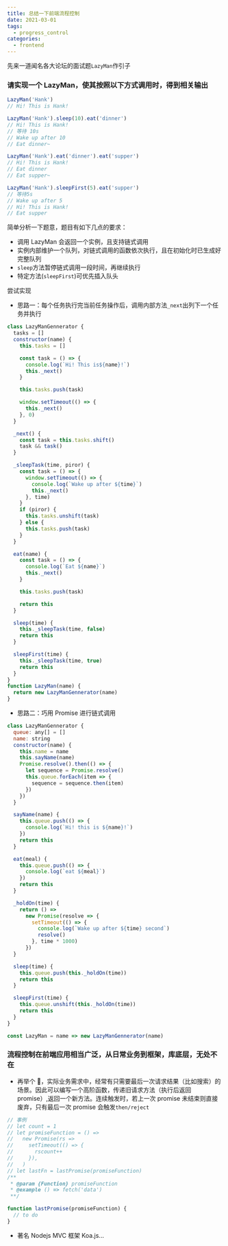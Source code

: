 ```yaml
---
title: 总结一下前端流程控制
date: 2021-03-01
tags:
  - progress_control
categories:
  - frontend
---
```


先来一道闻名各大论坛的面试题`LazyMan`作引子

### 请实现一个 LazyMan，使其按照以下方式调用时，得到相关输出

```javascript
LazyMan('Hank')
// Hi! This is Hank!

LazyMan('Hank').sleep(10).eat('dinner')
// Hi! This is Hank!
// 等待 10s
// Wake up after 10
// Eat dinner~

LazyMan('Hank').eat('dinner').eat('supper')
// Hi! This is Hank!
// Eat dinner
// Eat supper~

LazyMan('Hank').sleepFirst(5).eat('supper')
// 等待5s
// Wake up after 5
// Hi! This is Hank!
// Eat supper
```

简单分析一下题意，题目有如下几点的要求：

- 调用 LazyMan 会返回一个实例，且支持链式调用
- 实例内部维护一个队列，对链式调用的函数依次执行，且在初始化时已生成好完整队列
- `sleep`方法暂停链式调用一段时间，再继续执行
- 特定方法(`sleepFirst`)可优先插入队头

尝试实现

- 思路一：每个任务执行完当前任务操作后，调用内部方法`_next`出列下一个任务并执行

```javascript
class LazyManGennerator {
  tasks = []
  constructor(name) {
    this.tasks = []

    const task = () => {
      console.log(`Hi! This is${name}!`)
      this._next()
    }

    this.tasks.push(task)

    window.setTimeout(() => {
      this._next()
    }, 0)
  }

  _next() {
    const task = this.tasks.shift()
    task && task()
  }

  _sleepTask(time, piror) {
    const task = () => {
      window.setTimeout(() => {
        console.log(`Wake up after ${time}`)
        this._next()
      }, time)
    }
    if (piror) {
      this.tasks.unshift(task)
    } else {
      this.tasks.push(task)
    }
  }

  eat(name) {
    const task = () => {
      console.log(`Eat ${name}`)
      this._next()
    }

    this.tasks.push(task)

    return this
  }

  sleep(time) {
    this._sleepTask(time, false)
    return this
  }

  sleepFirst(time) {
    this._sleepTask(time, true)
    return this
  }
}
function LazyMan(name) {
  return new LazyManGennerator(name)
}
```

- 思路二：巧用 Promise 进行链式调用

```javascript
class LazyManGennerator {
  queue: any[] = []
  name: string
  constructor(name) {
    this.name = name
    this.sayName(name)
    Promise.resolve().then(() => {
      let sequence = Promise.resolve()
      this.queue.forEach(item => {
        sequence = sequence.then(item)
      })
    })
  }

  sayName(name) {
    this.queue.push(() => {
      console.log(`Hi! this is ${name}!`)
    })
    return this
  }

  eat(meal) {
    this.queue.push(() => {
      console.log(`eat ${meal}`)
    })
    return this
  }

  _holdOn(time) {
    return () =>
      new Promise(resolve => {
        setTimeout(() => {
          console.log(`Wake up after ${time} second`)
          resolve()
        }, time * 1000)
      })
  }

  sleep(time) {
    this.queue.push(this._holdOn(time))
    return this
  }

  sleepFirst(time) {
    this.queue.unshift(this._holdOn(time))
    return this
  }
}

const LazyMan = name => new LazyManGennerator(name)
```

### 流程控制在前端应用相当广泛，从日常业务到框架，库底层，无处不在

- 再举个 🌰，实际业务需求中，经常有只需要最后一次请求结果（比如搜索）的场景。因此可以编写一个高阶函数，传递旧请求方法（执行后返回 promise）,返回一个新方法。连续触发时，若上一次 promise 未结束则直接废弃，只有最后一次 promise 会触发`then/reject`

```javascript
// 事例
// let count = 1
// let promiseFunction = () =>
//   new Promise(rs =>
//     setTimeout(() => {
//       rscount++
//     }),
//   )
// let lastFn = lastPromise(promiseFunction)
/**
 * @param {Function} promiseFunction
 * @example () => fetch('data')
 **/

function lastPromise(promiseFunction) {
  // to do
}
```

- 著名 Nodejs MVC 框架 Koa.js...
